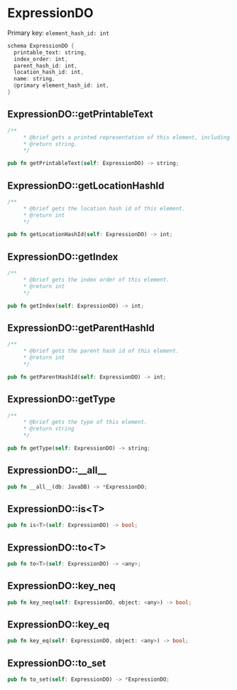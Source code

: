 # ExpressionDO

Primary key: `element_hash_id: int`

```rust
schema ExpressionDO {
  printable_text: string,
  index_order: int,
  parent_hash_id: int,
  location_hash_id: int,
  name: string,
  @primary element_hash_id: int,
}
```
## ExpressionDO::getPrintableText

```rust
/**
     * @brief gets a printed representation of this element, including its structure where applicable.
     * @return string.
     */
```
```rust
pub fn getPrintableText(self: ExpressionDO) -> string;
```
## ExpressionDO::getLocationHashId

```rust
/**
     * @brief gets the location hash id of this element.
     * @return int
     */
```
```rust
pub fn getLocationHashId(self: ExpressionDO) -> int;
```
## ExpressionDO::getIndex

```rust
/**
     * @brief gets the index order of this element.
     * @return int
     */
```
```rust
pub fn getIndex(self: ExpressionDO) -> int;
```
## ExpressionDO::getParentHashId

```rust
/**
     * @brief gets the parent hash id of this element.
     * @return int
     */
```
```rust
pub fn getParentHashId(self: ExpressionDO) -> int;
```
## ExpressionDO::getType

```rust
/**
     * @brief gets the type of this element.
     * @return string
     */
```
```rust
pub fn getType(self: ExpressionDO) -> string;
```
## ExpressionDO::\_\_all\_\_

```rust
pub fn __all__(db: JavaDB) -> *ExpressionDO;
```
## ExpressionDO::is\<T\>

```rust
pub fn is<T>(self: ExpressionDO) -> bool;
```
## ExpressionDO::to\<T\>

```rust
pub fn to<T>(self: ExpressionDO) -> <any>;
```
## ExpressionDO::key\_neq

```rust
pub fn key_neq(self: ExpressionDO, object: <any>) -> bool;
```
## ExpressionDO::key\_eq

```rust
pub fn key_eq(self: ExpressionDO, object: <any>) -> bool;
```
## ExpressionDO::to\_set

```rust
pub fn to_set(self: ExpressionDO) -> *ExpressionDO;
```
